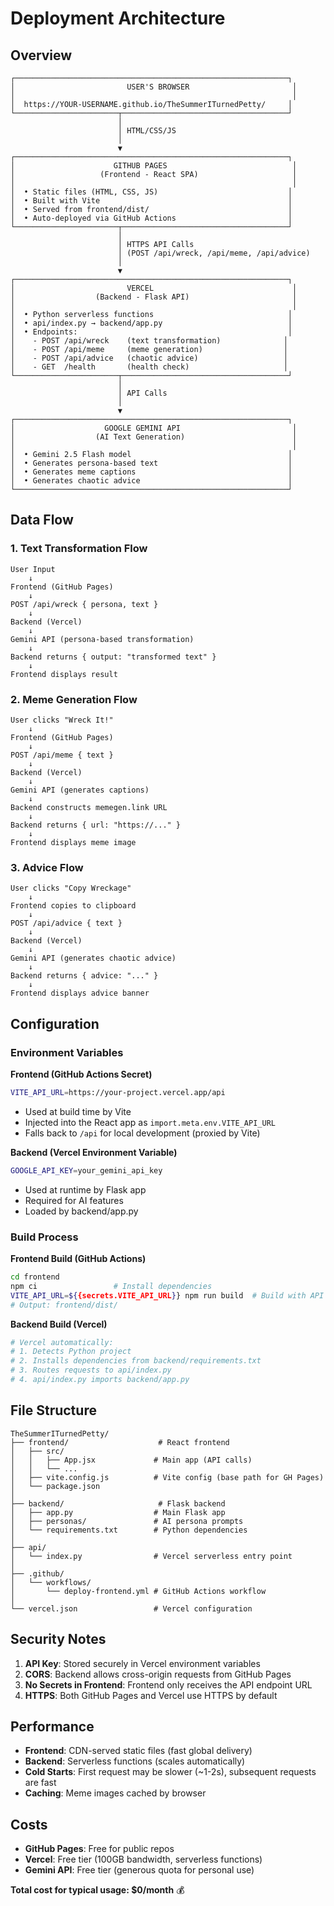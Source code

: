 # Deployment Architecture

## Overview

```
┌─────────────────────────────────────────────────────────────┐
│                         USER'S BROWSER                       │
│                                                              │
│  https://YOUR-USERNAME.github.io/TheSummerITurnedPetty/     │
└───────────────────────┬─────────────────────────────────────┘
                        │
                        │ HTML/CSS/JS
                        │
                        ▼
┌─────────────────────────────────────────────────────────────┐
│                      GITHUB PAGES                            │
│                   (Frontend - React SPA)                     │
│                                                              │
│  • Static files (HTML, CSS, JS)                             │
│  • Built with Vite                                          │
│  • Served from frontend/dist/                               │
│  • Auto-deployed via GitHub Actions                         │
└───────────────────────┬─────────────────────────────────────┘
                        │
                        │ HTTPS API Calls
                        │ (POST /api/wreck, /api/meme, /api/advice)
                        │
                        ▼
┌─────────────────────────────────────────────────────────────┐
│                         VERCEL                               │
│                  (Backend - Flask API)                       │
│                                                              │
│  • Python serverless functions                              │
│  • api/index.py → backend/app.py                            │
│  • Endpoints:                                               │
│    - POST /api/wreck    (text transformation)              │
│    - POST /api/meme     (meme generation)                  │
│    - POST /api/advice   (chaotic advice)                   │
│    - GET  /health       (health check)                     │
└───────────────────────┬─────────────────────────────────────┘
                        │
                        │ API Calls
                        │
                        ▼
┌─────────────────────────────────────────────────────────────┐
│                    GOOGLE GEMINI API                         │
│                  (AI Text Generation)                        │
│                                                              │
│  • Gemini 2.5 Flash model                                   │
│  • Generates persona-based text                             │
│  • Generates meme captions                                  │
│  • Generates chaotic advice                                 │
└─────────────────────────────────────────────────────────────┘
```

## Data Flow

### 1. Text Transformation Flow

```
User Input
    ↓
Frontend (GitHub Pages)
    ↓
POST /api/wreck { persona, text }
    ↓
Backend (Vercel)
    ↓
Gemini API (persona-based transformation)
    ↓
Backend returns { output: "transformed text" }
    ↓
Frontend displays result
```

### 2. Meme Generation Flow

```
User clicks "Wreck It!"
    ↓
Frontend (GitHub Pages)
    ↓
POST /api/meme { text }
    ↓
Backend (Vercel)
    ↓
Gemini API (generates captions)
    ↓
Backend constructs memegen.link URL
    ↓
Backend returns { url: "https://..." }
    ↓
Frontend displays meme image
```

### 3. Advice Flow

```
User clicks "Copy Wreckage"
    ↓
Frontend copies to clipboard
    ↓
POST /api/advice { text }
    ↓
Backend (Vercel)
    ↓
Gemini API (generates chaotic advice)
    ↓
Backend returns { advice: "..." }
    ↓
Frontend displays advice banner
```

## Configuration

### Environment Variables

**Frontend (GitHub Actions Secret)**
```bash
VITE_API_URL=https://your-project.vercel.app/api
```
- Used at build time by Vite
- Injected into the React app as `import.meta.env.VITE_API_URL`
- Falls back to `/api` for local development (proxied by Vite)

**Backend (Vercel Environment Variable)**
```bash
GOOGLE_API_KEY=your_gemini_api_key
```
- Used at runtime by Flask app
- Required for AI features
- Loaded by backend/app.py

### Build Process

**Frontend Build (GitHub Actions)**
```bash
cd frontend
npm ci                 # Install dependencies
VITE_API_URL=${{secrets.VITE_API_URL}} npm run build  # Build with API URL
# Output: frontend/dist/
```

**Backend Build (Vercel)**
```bash
# Vercel automatically:
# 1. Detects Python project
# 2. Installs dependencies from backend/requirements.txt
# 3. Routes requests to api/index.py
# 4. api/index.py imports backend/app.py
```

## File Structure

```
TheSummerITurnedPetty/
├── frontend/                    # React frontend
│   ├── src/
│   │   ├── App.jsx             # Main app (API calls)
│   │   └── ...
│   ├── vite.config.js          # Vite config (base path for GH Pages)
│   └── package.json
│
├── backend/                     # Flask backend
│   ├── app.py                  # Main Flask app
│   ├── personas/               # AI persona prompts
│   └── requirements.txt        # Python dependencies
│
├── api/
│   └── index.py                # Vercel serverless entry point
│
├── .github/
│   └── workflows/
│       └── deploy-frontend.yml # GitHub Actions workflow
│
└── vercel.json                 # Vercel configuration
```

## Security Notes

1. **API Key**: Stored securely in Vercel environment variables
2. **CORS**: Backend allows cross-origin requests from GitHub Pages
3. **No Secrets in Frontend**: Frontend only receives the API endpoint URL
4. **HTTPS**: Both GitHub Pages and Vercel use HTTPS by default

## Performance

- **Frontend**: CDN-served static files (fast global delivery)
- **Backend**: Serverless functions (scales automatically)
- **Cold Starts**: First request may be slower (~1-2s), subsequent requests are fast
- **Caching**: Meme images cached by browser

## Costs

- **GitHub Pages**: Free for public repos
- **Vercel**: Free tier (100GB bandwidth, serverless functions)
- **Gemini API**: Free tier (generous quota for personal use)

**Total cost for typical usage: $0/month** 💰
